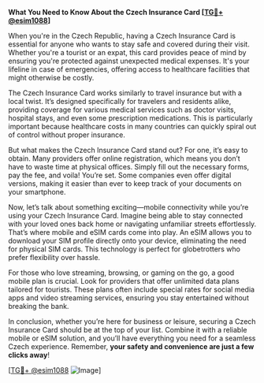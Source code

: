 **What You Need to Know About the Czech Insurance Card [[TG💪+ @esim1088](https://t.me/s/esim1088)]**

When you're in the Czech Republic, having a Czech Insurance Card is essential for anyone who wants to stay safe and covered during their visit. Whether you're a tourist or an expat, this card provides peace of mind by ensuring you're protected against unexpected medical expenses. It's your lifeline in case of emergencies, offering access to healthcare facilities that might otherwise be costly.

The Czech Insurance Card works similarly to travel insurance but with a local twist. It’s designed specifically for travelers and residents alike, providing coverage for various medical services such as doctor visits, hospital stays, and even some prescription medications. This is particularly important because healthcare costs in many countries can quickly spiral out of control without proper insurance.

But what makes the Czech Insurance Card stand out? For one, it’s easy to obtain. Many providers offer online registration, which means you don’t have to waste time at physical offices. Simply fill out the necessary forms, pay the fee, and voila! You’re set. Some companies even offer digital versions, making it easier than ever to keep track of your documents on your smartphone.

Now, let’s talk about something exciting—mobile connectivity while you’re using your Czech Insurance Card. Imagine being able to stay connected with your loved ones back home or navigating unfamiliar streets effortlessly. That’s where mobile and eSIM cards come into play. An eSIM allows you to download your SIM profile directly onto your device, eliminating the need for physical SIM cards. This technology is perfect for globetrotters who prefer flexibility over hassle.

For those who love streaming, browsing, or gaming on the go, a good mobile plan is crucial. Look for providers that offer unlimited data plans tailored for tourists. These plans often include special rates for social media apps and video streaming services, ensuring you stay entertained without breaking the bank.

In conclusion, whether you’re here for business or leisure, securing a Czech Insurance Card should be at the top of your list. Combine it with a reliable mobile or eSIM solution, and you’ll have everything you need for a seamless Czech experience. Remember, **your safety and convenience are just a few clicks away**!

[[TG💪+ @esim1088](https://t.me/s/esim1088) ![Image](https://i.postimg.cc/Y0z9fWf4/image.png)]